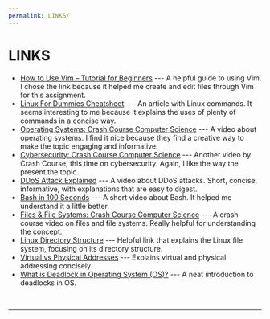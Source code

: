 ```yaml
---
permalink: LINKS/
---
```

# LINKS

* [How to Use Vim – Tutorial for Beginners](https://www.freecodecamp.org/news/vim-beginners-guide/) ---
A helpful guide to using Vim. I chose the link because it helped me create and edit files through Vim for this assignment.
* [Linux For Dummies Cheatsheet](https://www.dummies.com/article/technology/computers/operating-systems/linux/linux-for-dummies-cheat-sheet-209505/) ---
An article with Linux commands. It seems interesting to me because it explains the uses of plenty of commands in a concise way.
* [Operating Systems: Crash Course Computer Science](https://youtu.be/26QPDBe-NB8?si=OVZO41_e2NeI2tVW) --- A video about operating systems. I find it nice because they find a creative way to make the topic engaging and informative.
* [Cybersecurity: Crash Course Computer Science](https://youtu.be/bPVaOlJ6ln0?si=ear9XXCWrUTzO0rb) --- Another video by Crash Course, this time on cybersecurity. Again, I like the way the present the topic.
* [DDoS Attack Explained](https://youtu.be/ilhGh9CEIwM?si=gfegXHjWY6L72Km2) --- A video about DDoS attacks. Short, concise, informative, with explanations that are easy to digest.
* [Bash in 100 Seconds](https://youtu.be/I4EWvMFj37g?si=qrZKbjprYj_E_L8H) --- A short video about Bash. It helped me understand it a little better.
* [Files & File Systems: Crash Course Computer Science](https://youtu.be/KN8YgJnShPM?si=B9iMgSPPwIZc0SvZ) --- A crash course video on files and file systems. Really helpful for understanding the concept.
* [Linux Directory Structure](https://www.geeksforgeeks.org/linux-directory-structure/) --- Helpful link that explains the Linux file system, focusing on its directory structure.
* [Virtual vs Physical Addresses](https://web.cs.wpi.edu/~cs3013/a06/week4-paging.pdf) --- Explains virtual and physical addressing concisely.
* [What is Deadlock in Operating System (OS)?](https://www.javatpoint.com/os-deadlocks-introduction) --- A neat introduction to deadlocks in OS. 
<br>
<hr>

